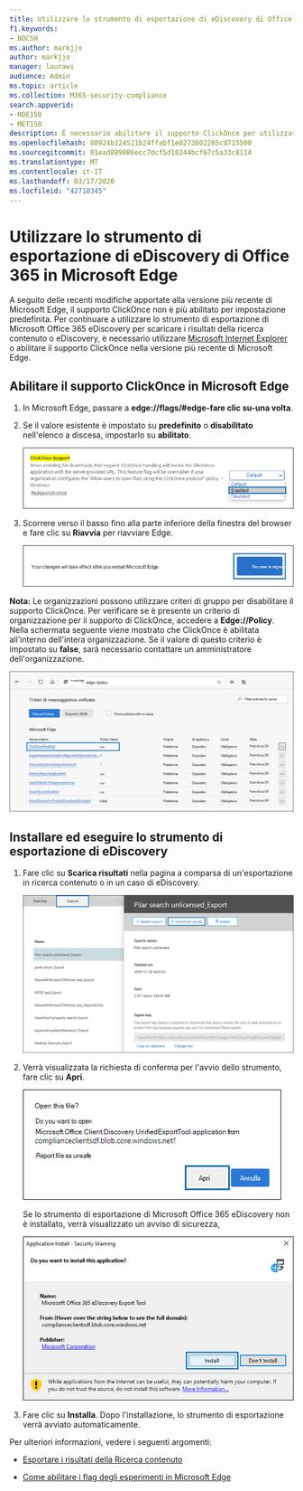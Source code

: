 ```yaml
---
title: Utilizzare lo strumento di esportazione di eDiscovery di Office 365 in Microsoft Edge
f1.keywords:
- NOCSH
ms.author: markjjo
author: markjjo
manager: laurawi
audience: Admin
ms.topic: article
ms.collection: M365-security-compliance
search.appverid:
- MOE150
- MET150
description: È necessario abilitare il supporto ClickOnce per utilizzare la versione più recente di Microsoft Edge per scaricare i risultati della ricerca dalla ricerca di contenuto e eDiscovery nel centro sicurezza e conformità.
ms.openlocfilehash: 80924b124521b24ffabf1e0273802265cd715500
ms.sourcegitcommit: 01ead889086ecc7dcf5d10244bcf67c5a33c8114
ms.translationtype: MT
ms.contentlocale: it-IT
ms.lasthandoff: 03/17/2020
ms.locfileid: "42710345"
---
```

# <a name="use-the-office-365-ediscovery-export-tool-in-microsoft-edge"></a>Utilizzare lo strumento di esportazione di eDiscovery di Office 365 in Microsoft Edge

A seguito delle recenti modifiche apportate alla versione più recente di Microsoft Edge, il supporto ClickOnce non è più abilitato per impostazione predefinita. Per continuare a utilizzare lo strumento di esportazione di Microsoft Office 365 eDiscovery per scaricare i risultati della ricerca contenuto o eDiscovery, è necessario utilizzare [Microsoft Internet Explorer](https://support.microsoft.com/help/17621/internet-explorer-downloads) o abilitare il supporto ClickOnce nella versione più recente di Microsoft Edge.

## <a name="enable-clickonce-support-in-microsoft-edge"></a>Abilitare il supporto ClickOnce in Microsoft Edge

1. In Microsoft Edge, passare a **edge://flags/#edge-fare clic su-una volta**.

2. Se il valore esistente è impostato su **predefinito** o **disabilitato** nell'elenco a discesa, impostarlo su **abilitato**.

   ![](../media/ClickOnceimage1.png)

3. Scorrere verso il basso fino alla parte inferiore della finestra del browser e fare clic su **Riavvia** per riavviare Edge.

   ![](../media/ClickOnceimage2.png)

**Nota:** Le organizzazioni possono utilizzare criteri di gruppo per disabilitare il supporto ClickOnce. Per verificare se è presente un criterio di organizzazione per il supporto di ClickOnce, accedere a **Edge://Policy**. Nella schermata seguente viene mostrato che ClickOnce è abilitata all'interno dell'intera organizzazione. Se il valore di questo criterio è impostato su **false**, sarà necessario contattare un amministratore dell'organizzazione.

![](../media/ClickOnceimage3.png)

## <a name="install-and-run-the-ediscovery-export-tool"></a>Installare ed eseguire lo strumento di esportazione di eDiscovery

1. Fare clic su **Scarica risultati** nella pagina a comparsa di un'esportazione in ricerca contenuto o in un caso di eDiscovery.

   ![Fare clic su Scarica risultati nella pagina a comparsa per scaricare i risultati della ricerca](../media/ClickOnceExport1.png)

2. Verrà visualizzata la richiesta di conferma per l'avvio dello strumento, fare clic su **Apri**.

   ![Fare clic su Apri per avviare lo strumento di esportazione di eDiscovery](../media/ClickOnceimage4.png)

   Se lo strumento di esportazione di Microsoft Office 365 eDiscovery non è installato, verrà visualizzato un avviso di sicurezza, 

   ![Fare clic su Installa per installare lo strumento di esportazione di eDiscovery](../media/ClickOnceimage5.png)

3. Fare clic su **Installa**. Dopo l'installazione, lo strumento di esportazione verrà avviato automaticamente.

Per ulteriori informazioni, vedere i seguenti argomenti:

- [Esportare i risultati della Ricerca contenuto](export-search-results.md)

- [Come abilitare i flag degli esperimenti in Microsoft Edge](https://microsoftedgesupport.microsoft.com/hc/articles/360034075294-How-to-enable-experiment-flags-in-Microsoft-Edge-Insider-channels)
